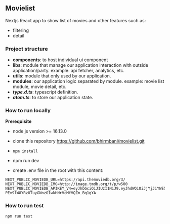 ## Movielist
Nextjs React app to show list of movies and other features such as:
- filtering
- detail

### Project structure
- **components**: to host individual ui component
- **libs**: module that manage our application interaction with outside application/party. example: api fetcher, analytics, etc.
- **utils**: module that only used by our application.
- **modules**: our application logic separated by module. example: movie list module, movie detail, etc.
- ***type.d.ts***: typescript definition.
- ***atom.ts***: to store our application state.

### How to run locally
**Prerequisite**
- node js version >= 16.13.0

- clone this repository https://github.com/bhirmbani/movielist.git

- `npm install`
  
- npm run dev

- create .env file in the root with this content:

```
NEXT_PUBLIC_MOVIEDB_URL=https://api.themoviedb.org/3/
NEXT_PUBLIC_MOVIEDB_IMG=http://image.tmdb.org/t/p/w500
NEXT_PUBLIC_MOVIEDB_APIKEY_V4=eyJhbGciOiJIUzI1NiJ9.eyJhdWQiOiJjYjJiYWE5ZTIzMTcxYTU2NTVmNGQ4NmFmMTAxMmNhNCIsInN1YiI6IjVhZDU1MGY0MGUwYTI2NjBiOTAwYjYwNyIsInNjb3BlcyI6WyJhcGlfcmVhZCJdLCJ2ZXJzaW9uIjoxfQ.Zd-PEv9lW8YRzUTuyGNnzOIwkHNrVcMfVQZm_Bq1gYA
```

### How to run test
`npm run test`